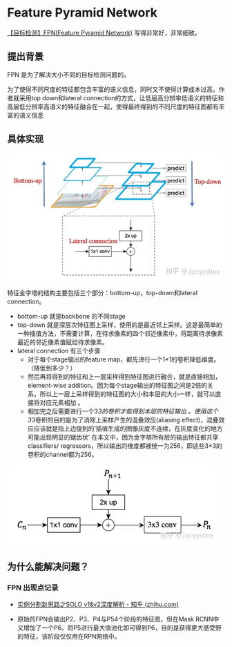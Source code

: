 # Feature Pyramid Network


[【目标检测】FPN(Feature Pyramid Network)](https://zhuanlan.zhihu.com/p/62604038) 写得非常好，非常细致。
## 提出背景
FPN 是为了解决大小不同的目标检测问题的。

为了使得不同尺度的特征都包含丰富的语义信息，同时又不使得计算成本过高，作者就采用top down和lateral connection的方式，让低层高分辨率低语义的特征和高层低分辨率高语义的特征融合在一起，使得最终得到的不同尺度的特征图都有丰富的语义信息

## 具体实现
![fpn](https://github.com/RessCris2/cv_info/blob/main/imgs/fpn_1.jpg)

特征金字塔的结构主要包括三个部分：bottom-up，top-down和lateral connection。

- bottom-up 就是backbone 的不同stage
- top-down 就是深层次特征图上采样，使用的是最近邻上采样。这是最简单的一种插值方法，不需要计算，在待求像素的四个邻近像素中，将距离待求像素最近的邻近像素值赋给待求像素。
- lateral connection 有三个步骤
    - 对于每个stage输出的feature map，都先进行一个1*1的卷积降低维度。（降低到多少？）
    - 然后再将得到的特征和上一层采样得到特征图进行融合，就是直接相加，element-wise addition。因为每个stage输出的特征图之间是2倍的关系，所以上一层上采样得到的特征图的大小和本层的大小一样，就可以直接将对应元素相加 。
    - 相加完之后需要进行一个3*3的卷积才能得到本层的特征输出 。使用这个3*3卷积的目的是为了消除上采样产生的混叠效应(aliasing effect)，混叠效应应该就是指上边提到的‘插值生成的图像灰度不连续，在灰度变化的地方可能出现明显的锯齿状’
      在本文中，因为金字塔所有层的输出特征都共享classifiers/ regressors，所以输出的维度都被统一为256，即这些3*3的卷积的channel都为256。

![lateral_connection](https://github.com/RessCris2/cv_info/blob/main/imgs/fpn_2_lateral_connection.jpg)

## 为什么能解决问题？



### FPN 出现点记录
- [实例分割新思路之SOLO v1&v2深度解析 - 知乎 (zhihu.com)](https://zhuanlan.zhihu.com/p/269598144)

- 原始的FPN会输出P2、P3、P4与P54个阶段的特征图，但在Mask RCNN中又增加了一个P6。将P5进行最大值池化即可得到P6，目的是获得更大感受野的特征，该阶段仅仅用在RPN网络中。
